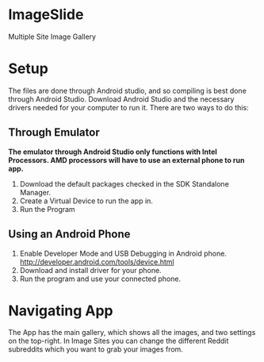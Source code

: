 # ImageSlide
Multiple Site Image Gallery

# Setup
The files are done through Android studio, and so compiling is best done through Android Studio. Download Android Studio and the necessary drivers needed for your computer to run it. There are two ways to do this:
## Through Emulator
**The emulator through Android Studio only functions with Intel Processors. AMD processors will have to use an external phone to run app.**

1. Download the default packages checked in the SDK Standalone Manager.
2. Create a Virtual Device to run the app in.
3. Run the Program
## Using an Android Phone
1. Enable Developer Mode and USB Debugging in Android phone. http://developer.android.com/tools/device.html
2. Download and install driver for your phone.
3. Run the program and use your connected phone.

# Navigating App
The App has the main gallery, which shows all the images, and two settings on the top-right. In Image Sites you can change the different Reddit subreddits which you want to grab your images from.
